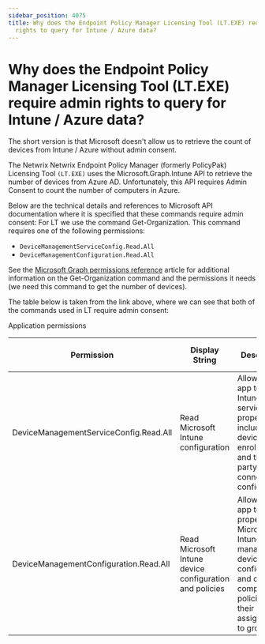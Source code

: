 ```yaml
---
sidebar_position: 4075
title: Why does the Endpoint Policy Manager Licensing Tool (LT.EXE) require admin
  rights to query for Intune / Azure data?
---
```


# Why does the Endpoint Policy Manager Licensing Tool (LT.EXE) require admin rights to query for Intune / Azure data?

The short
version is that Microsoft doesn't allow us to retrieve the
count of devices from Intune / Azure without admin consent.

The Netwrix Netwrix Endpoint Policy Manager (formerly PolicyPak) Licensing Tool `(LT.EXE)` uses the Microsoft.Graph.Intune API to retrieve the number of
devices from Azure AD. Unfortunately, this API requires Admin Consent to count the number of computers in Azure.

Below are
the technical details and references to Microsoft API
documentation where it is specified that these commands require admin consent: For LT we use the command
Get-Organization. This command requires one of the following permissions:

* `DeviceManagementServiceConfig.Read.All`
* `DeviceManagementConfiguration.Read.All`

See the [Microsoft Graph permissions reference](https://learn.microsoft.com/en-us/graph/permissions-reference#application-permissions-44 "Microsoft Graph permissions reference") article for additional information on the Get-Organization command and the permissions it needs (we need this command to get the number of
devices).

The table below is taken from the link above, where we can see that both of the commands used in LT require admin
consent:

Application permissions

| Permission | Display String | Description | Admin Consent Required |
| --- | --- | --- | --- |
| DeviceManagementServiceConfig.Read.All | Read Microsoft Intune configuration | Allows the app to read Intune service properties, including device enrollment and third party service connection configuration. | Yes |
| DeviceManagementConfiguration.Read.All | Read Microsoft Intune device configuration and policies | Allows the app to read properties of Microsoft Intune-managed device configuration and device compliance policies and their assignment to groups. | Yes |